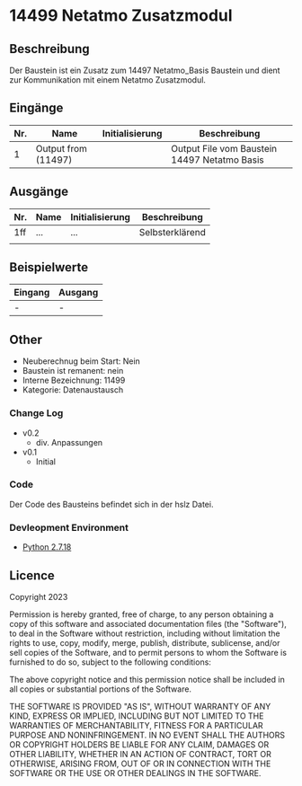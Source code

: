 # 14499 Netatmo Zusatzmodul

## Beschreibung 

Der Baustein ist ein Zusatz zum 14497 Netatmo_Basis Baustein und dient zur Kommunikation mit einem Netatmo Zusatzmodul.


## Eingänge

| Nr. | Name                | Initialisierung | Beschreibung                                                                                                                                                                               |
| --- |---------------------| --- |--------------------------------------------------------------------------------------------------------------------------------------------------------------------------------------------|
| 1 | Output from (11497) | | Output File vom Baustein 14497 Netatmo Basis                                                                                                                                                |


## Ausgänge

| Nr. | Name           | Initialisierung | Beschreibung             |
|-----|----------------|-----------------|--------------------------|
| 1ff | ...            | ...             | Selbsterklärend          |
|     |  |                 |                          |



## Beispielwerte

| Eingang | Ausgang |
| --- | --- |
| - | - |


## Other

- Neuberechnug beim Start: Nein
- Baustein ist remanent: nein
- Interne Bezeichnung: 11499
- Kategorie: Datenaustausch

### Change Log

 - v0.2
   - div. Anpassungen
 - v0.1
     - Initial



### Code

Der Code des Bausteins befindet sich in der hslz Datei.

### Devleopment Environment

- [Python 2.7.18](https://www.python.org/download/releases/2.7/)
 


## Licence

Copyright 2023

Permission is hereby granted, free of charge, to any person obtaining a copy of this software and associated documentation files (the "Software"), to deal in the Software without restriction, including without limitation the rights to use, copy, modify, merge, publish, distribute, sublicense, and/or sell copies of the Software, and to permit persons to whom the Software is furnished to do so, subject to the following conditions:

The above copyright notice and this permission notice shall be included in all copies or substantial portions of the Software.

THE SOFTWARE IS PROVIDED "AS IS", WITHOUT WARRANTY OF ANY KIND, EXPRESS OR IMPLIED, INCLUDING BUT NOT LIMITED TO THE WARRANTIES OF MERCHANTABILITY, FITNESS FOR A PARTICULAR PURPOSE AND NONINFRINGEMENT. IN NO EVENT SHALL THE AUTHORS OR COPYRIGHT HOLDERS BE LIABLE FOR ANY CLAIM, DAMAGES OR OTHER LIABILITY, WHETHER IN AN ACTION OF CONTRACT, TORT OR OTHERWISE, ARISING FROM, OUT OF OR IN CONNECTION WITH THE SOFTWARE OR THE USE OR OTHER DEALINGS IN THE SOFTWARE.
